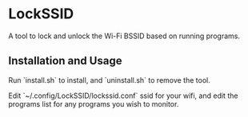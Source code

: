 # LockSSID
A tool to lock and unlock the Wi-Fi BSSID based on running programs.

## Installation and Usage
Run \`install.sh\` to install, and \`uninstall.sh\` to remove the tool.


Edit \`~/.config/LockSSID/lockssid.conf\` ssid for your wifi,
and edit the programs list for any programs you wish to monitor.
